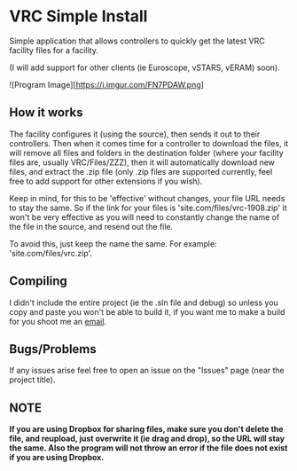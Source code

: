 # VRC Simple Install

Simple application that allows controllers to quickly get the latest VRC facility files for a facility. 

(I will add support for other clients (ie Euroscope, vSTARS, vERAM) soon).

![Program Image][https://i.imgur.com/FN7PDAW.png]

## How it works

The facility configures it (using the source), then sends it out to their controllers. Then when it comes time for a controller to download the files, it will remove all files and folders in the destination folder (where your facility files are, usually VRC/Files/ZZZ), then it will automatically download new files, and extract the .zip file (only .zip files are supported currently, feel free to add support for other extensions if you wish).

Keep in mind, for this to be 'effective' without changes, your file URL needs to stay the same. So if the link for your files is 'site.com/files/vrc-1908.zip' it won't be very effective as you will need to constantly change the name of the file in the source, and resend out the file.

To avoid this, just keep the name the same. For example: 'site.com/files/vrc.zip'.

## Compiling

I didn't include the entire project (ie the .sln file and debug) so unless you copy and paste you won't be able to build it, if you want me to make a build for you shoot me an [email](mailto:admin@jordie.ml).

## Bugs/Problems

If any issues arise feel free to open an issue on the "Issues" page (near the project title). 

## NOTE

**If you are using Dropbox for sharing files, make sure you don't delete the file, and reupload, just overwrite it (ie drag and drop), so the URL will stay the same. Also the program will not throw an error if the file does not exist if you are using Dropbox.**